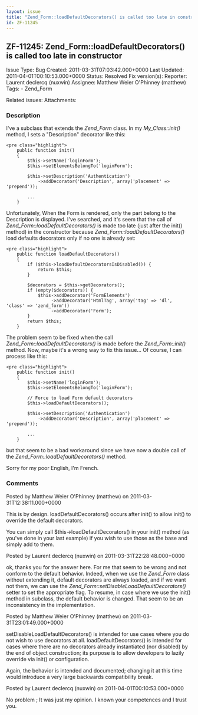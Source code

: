```yaml
---
layout: issue
title: "Zend_Form::loadDefaultDecorators() is called too late in constructor"
id: ZF-11245
---
```


ZF-11245: Zend\_Form::loadDefaultDecorators() is called too late in constructor
-------------------------------------------------------------------------------

 Issue Type: Bug Created: 2011-03-31T07:03:42.000+0000 Last Updated: 2011-04-01T00:10:53.000+0000 Status: Resolved Fix version(s): 
 Reporter:  Laurent declercq (nuxwin)  Assignee:  Matthew Weier O'Phinney (matthew)  Tags: - Zend\_Form
 
 Related issues: 
 Attachments: 
### Description

I've a subclass that extends the _Zend\_Form_ class. In my _My\_Class::init()_ method, I sets a "Description" decorator like this:

 
    <pre class="highlight">
        public function init()
        {
            $this->setName('loginForm');
            $this->setElementsBelongTo('loginForm');
    
            $this->setDescription('Authentication')
                ->addDecorator('Description', array('placement' => 'prepend'));
    
            ...
        }


Unfortunately, When the Form is rendered, only the part belong to the Description is displayed. I've searched, and it's seem that the call of _Zend\_Form::loadDefaultDecorators()_ is made too late (just after the init() method) in the constructor because _Zend\_Form::loadDefaultDecorators()_ load defaults decorators only if no one is already set:

 
    <pre class="highlight">
        public function loadDefaultDecorators()
        {
            if ($this->loadDefaultDecoratorsIsDisabled()) {
                return $this;
            }
    
            $decorators = $this->getDecorators();
            if (empty($decorators)) {
                $this->addDecorator('FormElements')
                     ->addDecorator('HtmlTag', array('tag' => 'dl', 'class' => 'zend_form'))
                     ->addDecorator('Form');
            }
            return $this;
        }


The problem seem to be fixed when the call _Zend\_Form::loadDefaultDecorators()_ is made before the _Zend\_Form::init()_ method. Now, maybe it's a wrong way to fix this issue... Of course, I can process like this:

 
    <pre class="highlight">
        public function init()
        {
            $this->setName('loginForm');
            $this->setElementsBelongTo('loginForm');
    
            // Force to load Form default decorators
            $this->loadDefaultDecorators();
    
            $this->setDescription('Authentication')
                ->addDecorator('Description', array('placement' => 'prepend'));
    
            ...
        }


but that seem to be a bad workaround since we have now a double call of the _Zend\_Form::loadDefaultDecorators()_ method.

Sorry for my poor English, I'm French.

 

 

### Comments

Posted by Matthew Weier O'Phinney (matthew) on 2011-03-31T12:38:11.000+0000

This is by design. loadDefaultDecorators() occurs after init() to allow init() to override the default decorators.

You can simply call $this->loadDefaultDecorators() in your init() method (as you've done in your last example) if you wish to use those as the base and simply add to them.

 

 

Posted by Laurent declercq (nuxwin) on 2011-03-31T22:28:48.000+0000

ok, thanks you for the answer here. For me that seem to be wrong and not conform to the default behavior. Indeed, when we use the _Zend\_Form_ class without extending it, default decorators are always loaded, and if we want not them, we can use the _Zend\_Form::setDisableLoadDefaultDecorators()_ setter to set the appropriate flag. To resume, in case where we use the init() method in subclass, the default behavior is changed. That seem to be an inconsistency in the implementation.

 

 

Posted by Matthew Weier O'Phinney (matthew) on 2011-03-31T23:01:49.000+0000

setDisableLoadDefaultDecorators() is intended for use cases where you do not wish to use decorators at all. loadDefaultDecorators() is intended for cases where there are no decorators already instantiated (nor disabled) by the end of object construction; its purpose is to allow developers to lazily override via init() or configuration.

Again, the behavior is intended and documented; changing it at this time would introduce a very large backwards compatibility break.

 

 

Posted by Laurent declercq (nuxwin) on 2011-04-01T00:10:53.000+0000

No problem ; It was just my opinion. I known your competences and I trust you.

 

 